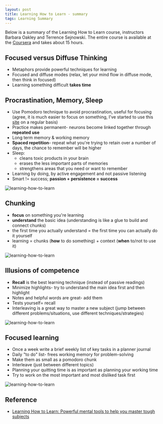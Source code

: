 ```yaml
---
layout: post
title: Learning How to Learn - summary
tags: Learning Summary
---
```


Below is a summary of the Learning How to Learn course, instructors Barbara Oakley and Terrence Sejnowski.
The entire course is available at the [Coursera](https://www.coursera.org/learn/learning-how-to-learn) and takes about 15 hours.

## Focused versus Diffuse Thinking
* Metaphors provide powerful techniques for learning
* Focused and diffuse modes (relax, let your mind flow in diffuse mode, then think in focused)
* Learning something difficult **takes time**

## Procrastination, Memory, Sleep
* Use Pomodoro technique to avoid procrastination, useful for focusing (agree, it is much easier to focus on something, I've started to use this [site](https://tomato-timer.com/) on a regular basis)
* Practice makes permanent- neurons become linked together through **repeated use**
* Long term memory & working memory
* **Spaced repetition**- repeat what you're trying to retain over a number of days, the chance to remember will be higher
* Sleep:
  * cleans toxic products in your brain
  * erases the less important parts of memories
  * strengthens areas that you need or want to remember
* Learning by doing, by active engagement and not passive listening
* Smart != success; **passion + persistence = success**

![learning-how-to-learn](/images/post/learning-how-to-learn-1.png)

## Chunking
* **focus** on something you're learning
* **understand** the basic idea (understanding is like a glue to build and connect chunks)
* the first time you actually understand = the first time you can actually do it yourself
* learning = chunks (**how** to do something) + context (**when** to/not to use it)

![learning-how-to-learn](/images/post/learning-how-to-learn-2.png)

## Illusions of competence
* **Recall** is the best learning technique (instead of passive readings)
* Minimize highlights- try to understand the main idea first and then highlight
* Notes and helpful words are great- add them
* Tests yourself= recall
* Interleaving is a great way to master a new subject (jump between different problems/situations, use different techniques/strategies)

![learning-how-to-learn](/images/post/learning-how-to-learn-3.png)

## Focused learning
* Once a week write a brief weekly list of key tasks in a planner journal
* Daily "to do" list- frees working memory for problem-solving
* Make them as small as a pomodoro chunk
* Interleave (just between different topics)
* Planning your quitting time is as important as planning your working time
* Try to work on the most important and most disliked task first

![learning-how-to-learn](/images/post/learning-how-to-learn-4.png)

## Reference

* [Learning How to Learn: Powerful mental tools to help you master tough subjects](https://www.coursera.org/learn/learning-how-to-learn)
